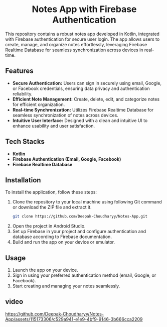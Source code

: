 
<h1 align="center">Notes App with Firebase Authentication</h1>

<p >
This repository contains a robust notes app developed in Kotlin, integrated with Firebase authentication for secure user login. The app allows users to create, manage, and organize notes effortlessly, leveraging Firebase Realtime Database for seamless synchronization across devices in real-time.
</p>


## Features
- <b>Secure Authentication:</b> Users can sign in securely using email, Google, or Facebook credentials, ensuring data privacy and authentication reliability.
- <b>Efficient Note Management:</b> Create, delete, edit, and categorize notes for efficient organization.
- <b>Real-time Synchronization:</b> Utilizes Firebase Realtime Database for seamless synchronization of notes across devices.
- <b>Intuitive User Interface:</b> Designed with a clean and intuitive UI to enhance usability and user satisfaction.

## Tech Stacks

- <b>Kotlin</b>
- <b>Firebase Authentication (Email, Google, Facebook)</b>
- <b>Firebase Realtime Database</b>

## Installation

To install the application, follow these steps:

1. Clone the repository to your local machine using following Git command or download the ZIP file and extract it.
   ```bash
   git clone https://github.com/Deepak-Choudharyy/Notes-App.git
   ```
2. Open the project in Android Studio.
3. Set up Firebase in your project and configure authentication and database according to Firebase documentation.
5. Build and run the app on your device or emulator.

## Usage

1. Launch the app on your device.
2. Sign in using your preferred authentication method (email, Google, or Facebook).
3. Start creating and managing your notes seamlessly.

## video

 https://github.com/Deepak-Choudharyy/Notes-App/assets/115173306/c529a941-e1e9-4bf9-9146-3b666cca2209


